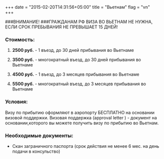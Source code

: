 +++
date = "2015-02-20T14:31:56+05:00"
title = "Вьетнам"
flag = "vn"
+++

###ВНИМАНИЕ!
###ГРАЖДАНАМ РФ ВИЗА ВО ВЬЕТНАМ НЕ НУЖНА, ЕСЛИ СРОК ПРЕБЫВАНИЯ НЕ ПРЕВЫШАЕТ 15 ДНЕЙ!


### Стоимость: 

1) **2500 руб.** - 1 въезд, до 30 дней прибывания во Вьетнаме

2) **3500 руб.** - многократный въезд, до 30 дней прибывания во Вьетнаме

3) **4500 руб.** - 1 въезд, до 3 месяцев прибывания во Вьетнаме

4) **5500 руб.** - многократный въезд, до 3 месяцев прибывания во Вьетнаме

### Условия:
Визу по прибытию оформляют в аэропорту БЕСПЛАТНО на основании визовой поддержки. 
Визовая поддержка (approval letter ) - документ на основании,которого вы можете получить визу по прибытию во Вьетнам.


### Необходимые документы:

- Скан заграничного паспорта (срок действия не менее 6 мес. на день подачи в консульство)

